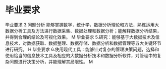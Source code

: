 # 毕业要求

毕业要求 3.问题分析	能够掌握数学，统计学，数据分析理论和方法，熟练运用大数据分析工具及方法进行数据采集、数据处理和数据分析；能解释数据分析结果，并得到合理的结论及可视化效果。 M
毕业要求 5.研究：能够基于大数据技术及信息技术，对数据获取、数据整理、数据存储、数据分析和数据管理等五大关键环节进行研究。 H
毕业要求 6.使用现代工具：能够针对复杂的管理决策问题，选择和使用恰当的信息技术工具及相应的大数据分析技术和数据分析软件，对管理中的复杂问题进行决策分析，并能理解其局限性。 M